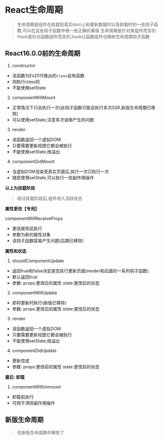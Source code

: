 # React生命周期

> 生命周期是组件在挂载到真实dom上和更新数据时以及卸载时的一些钩子函数,可以在这些钩子函数中做一些正确的事情
> 生命周期是针对类组件而言的
> Hook是针对函数组件而言的,hook让函数组件也拥有生命周期钩子函数

## React16.0.0前的生命周期

1. constructor

- 该函数为Es2015推出的`class`自有函数
- 同执行class同
- 不能使用setState

2. componentWillMount

- 正常情况下只会执行一次(此钩子函数可能会执行多次SSR,新版生命周期已移除)
- 可以使用setState,注意多次调用产生的问题

3. render

- 该函数返回一个虚拟DOM
- 只要需要更新视图它都会被执行
- 不能使用setState,栈溢出

4. componentDidMount

- 当虚拟DOM渲染至真实页面后,执行一次只执行一次
- 随意使用setState,可以执行一些副作用操作

**以上为挂载阶段**

> 经过挂载阶段后,组件进入活跃状态

**属性更改【专用】**

componentWillReceiveProps

- 更改属性前执行
- 参数为新的属性对象
- 该钩子函数容易产生问题(后期已移除)

**属性和状态**

1. shouldComponentUpdate

- 返回true和false决定是否执行更新页面(render和后面的一系列钩子函数)
- 默认返回true
- 参数: props:更改后的属性  state:更改后的状态

2. componentWillUpdate

- 即将更新时执行(新版已移除)
- 参数: props:更改后的属性  state:更改后的状态

3. render
   
- 该函数返回一个虚拟DOM
- 只要需要更新视图它都会被执行
- 不能使用setState,栈溢出

4. componentDidUpdate

- 更新完成
- 参数: props:更改前的属性  state:更改前的状态

**最后: 卸载**

1. componentWillUnmount 

- 卸载前执行
- 可用于清除副作用操作

## 新版生命周期

> 在新版生命周期中移除了
> 

